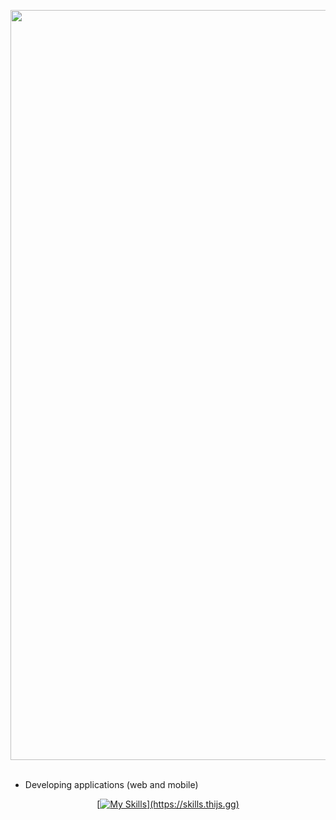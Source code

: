 
<img src="https://i.pinimg.com/originals/04/fa/d9/04fad9cc37fc5ef697f100ec8b01a50a.jpg" width="1200"/><br><br>


- Developing applications (web and mobile)
 
<div align="center">
  <a href="https://github.com/ElielSantos">

  [![My Skills](https://skills.thijs.gg/icons?i=css,html,bootstrap,javascript,py,java,php,nodejs,mysql,git,)](https://skills.thijs.gg)

 
  
  
  

